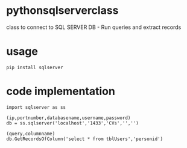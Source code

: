 # pythonsqlserverclass
class to connect to SQL SERVER DB - Run queries and extract records

# usage
```
pip install sqlserver
```

# code implementation
```
import sqlserver as ss 
   
(ip,portnumber,databasename,username,password)  
db = ss.sqlserver('localhost','1433','CVs','','')

(query,columnname)                     
db.GetRecordsOfColumn('select * from tblUsers','personid')
```
